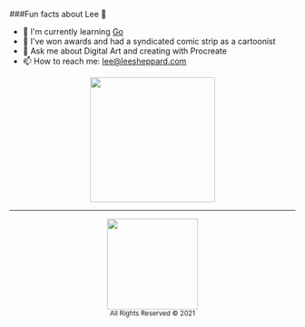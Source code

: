 ###Fun facts about Lee 👋

- 🤔 I'm currently learning [Go](https://www.hugo.io)
- 🔭 I've won awards and had a syndicated comic strip as a cartoonist
- 💬 Ask me about Digital Art and creating with Procreate
- 📫 How to reach me: lee@leesheppard.com

<p align="center">
<img src="https://res.cloudinary.com/leesheppard/image/upload/v1610525264/artwork/mandolorians.png" width="220">
</p>

------
<p align="center">
<img src="https://res.cloudinary.com/leesheppard/image/upload/v1496495524/Lee-Sheppard-Black_iv1j84.png" width="160"><br />
<small>All Rights Reserved © 2021</small>
</p>

<!-- illustrations are subject to copyright © Lee Sheppard 2021, and cannot be reproduced/used without permission -->
